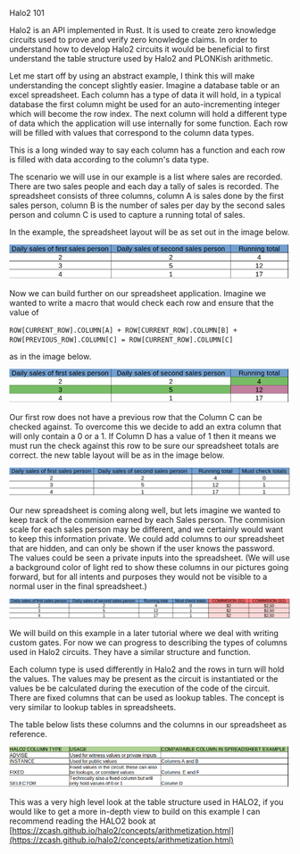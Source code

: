 Halo2 101

Halo2 is an API implemented in Rust. It is used to create zero knowledge circuits used to prove and verify zero knowledge claims. In order to understand how to develop Halo2 circuits it would be beneficial to first understand the table structure used by Halo2 and PLONKish arithmetic.

Let me start off by using an abstract example, I think this will make understanding the concept slightly easier.
Imagine a database table or an excel spreadsheet. Each column has a type of data it will hold, in a typical database the first column might be used for an auto-incrementing integer which will become the row index. The next column will hold a different type of data which the application will use internally for some function. Each row will be filled with values that correspond to the column data types. 

This is a long winded way to say each column has a function and each row is filled with data according to the column's data type.

The scenario we will use in our example is a list where sales are recorded.
There are two sales people and each day a tally of sales is recorded.
The spreadsheet consists of three columns, column A is sales done by the first sales person, column B is the number of sales per day by the second sales person and column C is used to capture a running total of sales.

In the example, the spreadsheet layout will be as set out in the image below.

![Table](pics/table_layout1.png)

Now we can build further on our spreadsheet application. Imagine we wanted to write a macro that would check each row and ensure that the value of 

`ROW[CURRENT_ROW].COLUMN[A] + ROW[CURRENT_ROW].COLUMN[B] + ROW[PREVIOUS_ROW].COLUMN[C] = ROW[CURRENT_ROW].COLUMN[C]`

as in the image below.

![Table](pics/first_constraint.png)

Our first row does not have a previous row that the Column C can be checked against. To overcome this we decide to add an extra column that will only contain a 0 or a 1. If Column D has a value of 1 then it means we must run the check against this row to be sure our spreadsheet totals are correct. the new table layout will be as in the image below.

![Table](pics/table_layout2.png)

Our new spreadsheet is coming along well, but lets imagine we wanted to keep track of the commision earned by each Sales person. The commision scale for each sales person may be different, and we certainly would want to keep this information private. We could add columns to our spreadsheet that are hidden, and can only be shown if the user knows the password. The values could be seen a private inputs into the spreadsheet. (We will use a background color of light red to show these columns in our pictures going forward, but for all intents and purposes they would not be visible to a normal user in the final spreadsheet.)

![Table](pics/layout_privateColumns.png)

We will build on this example in a later tutorial where we deal with writing custom gates. For now we can progress to describing the types of columns used in Halo2 circuits. They have a similar structure and function. 

Each column type is used differently in Halo2 and the rows in turn will hold the values. The values may be present as the circuit is instantiated or the values be be calculated during the execution of the code of the circuit.
There are fixed columns that can be used as lookup tables. The concept is very similar to lookup tables in spreadsheets.

The table below lists these columns and the columns in our spreadsheet as reference.

![Table](pics/coulmtypes.png)

This was a very high level look at the table structure used in HALO2, if you would like to get a more in-depth view to build on this example I can recommend reading the HALO2 book at [https://zcash.github.io/halo2/concepts/arithmetization.html](https://zcash.github.io/halo2/concepts/arithmetization.html)

